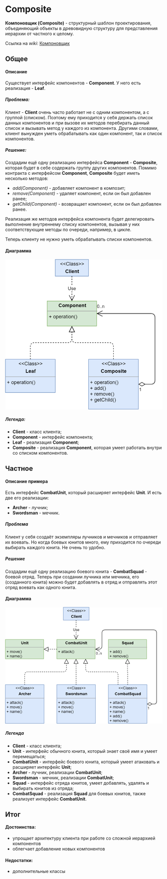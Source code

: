 # Composite

**Компоновщик (Composite)** - структурный шаблон проектирования, объединяющий объекты 
в древовидную структуру для представления иерархии от частного к целому.

Ссылка на _wiki_: [Компоновщик](https://ru.wikipedia.org/wiki/%D0%9A%D0%BE%D0%BC%D0%BF%D0%BE%D0%BD%D0%BE%D0%B2%D1%89%D0%B8%D0%BA_(%D1%88%D0%B0%D0%B1%D0%BB%D0%BE%D0%BD_%D0%BF%D1%80%D0%BE%D0%B5%D0%BA%D1%82%D0%B8%D1%80%D0%BE%D0%B2%D0%B0%D0%BD%D0%B8%D1%8F))

## Общее

#### Описание
Существует интерфейс компонентов - **Component**. У него есть реализация - **Leaf**.

##### Проблема:
Клиент - **Client** очень часто работает не с одним компонентом, а с группой (списком).
Поэтому ему приходится у себя держать список данных компонентов и при вызове их методов
перебирать данный список и вызывать метод у каждого из компонента.
Другими словами, клиент вынужден уметь обрабатывать как один компонент, так и список компонентов.

##### Решение:
Создадим ещё одну реализацию интерфейса **Component** - **Composite**, которая будет в себе содержать группу других 
компонентов. Помимо контракта с интерфейсом **Component**, **Composite** будет иметь несколько методов:
 - _add(Component)_ - добавляет компонент в композит;
 - _remove(Component)_ - удаляет компонент, если он был добавлен ранее;
 - _getChild(Component)_ - возвращает компонент, если он был добавлен ранее.

Реализация же методов интерфейса компонента будет делегировать выполнение внутреннему списку
 компонентов, вызывая у них соответствующие методы по очереди, например, в цикле.
 
Теперь клиенту не нужно уметь обрабатывать списки компонентов.

#### Диаграмма
![Общая диаграмма](resources/composite.png)
##### Легенда:

 - **Client** - класс клиента;
 - **Component** - интерфейс компонента;
 - **Leaf** - реализация **Component**;
 - **Composite** - реализация **Component**, которая умеет работать внутри со списком компонентов.
 
## Частное

#### Описание примера

Есть интерфейс **CombatUnit**, который расширяет интерфейс **Unit**. И есть две его реализации:
 - **Archer** - лучник;
 - **Swordsman** - мечник.

##### Проблема

Клиент у себя создаёт экземпляры лучников и мечников и отправляет их воевать.
Но когда боевых юнитов много, ему приходится по очереди выбирать каждого юнита. 
Не очень то удобно.

##### Решение

Создадим ещё одну реализацию боевого юнита - **CombatSquad** - боевой отряд. 
Теперь при создании лучника или мечника, его (созданного юнита) можно будет добавлять в отряд 
и отправлять этот отряд воевать как одного юнита. 

#### Диаграмма
![Диаграмма примера](resources/combat-squad.png) 

##### Легенда

 - **Client** - класс клиента;
 - **Unit** - интерфейс обычного юнита, который знает своё имя и умеет перемещаться;
 - **CombatUnit** - интерфейс боевого юнита, который умеет атаковать и расширяет интерфейс **Unit**;
 - **Archer** - лучник, реализации **CombatUnit**;
 - **Swordsman** - мечник, реализации **CombatUnit**;
 - **Squad** - интерфейс отряда юнитов, умеет добавлять, удалять и выбирать юнитов из отряда;
 - **CombatSquad** - реализация **Squad** для боевых юнитов, также реализует интерфейс **CombatUnit**.

## Итог
#### Достоинства:
* упрощает архитектуру клиента при работе со сложной иерархией компонентов
* облегчает добавление новых компонентов

#### Недостатки:
* дополнительные классы